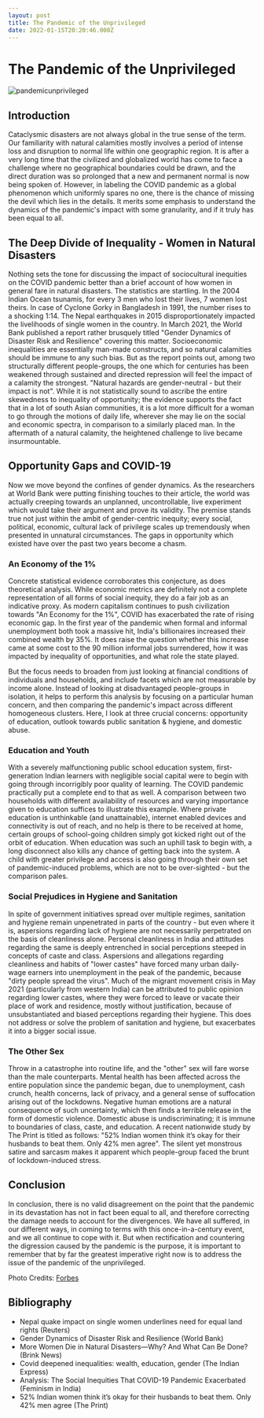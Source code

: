 ```yaml
---
layout: post
title: The Pandemic of the Unprivileged
date: 2022-01-15T20:20:46.000Z
---
```


# The Pandemic of the Unprivileged

![pandemicunprivileged](https://user-images.githubusercontent.com/98811198/152400241-3b90877b-a164-4ef3-bd52-cbb6b16f03fc.jpg)

## Introduction

Cataclysmic disasters are not always global in the true sense of the term. Our familiarity with natural calamities mostly involves a period of intense loss and disruption to normal life within one geographic region. It is after a very long time that the civilized and globalized world has come to face a challenge where no geographical boundaries could be drawn, and the direct duration was so prolonged that a new and permanent normal is now being spoken of. However, in labeling the COVID pandemic as a global phenomenon which uniformly spares no one, there is the chance of missing the devil which lies in the details. It merits some emphasis to understand the dynamics of the pandemic's impact with some granularity, and if it truly has been equal to all.

## The Deep Divide of Inequality - Women in Natural Disasters

Nothing sets the tone for discussing the impact of sociocultural inequities on the COVID pandemic better than a brief account of how women in general fare in natural disasters. The statistics are startling. In the 2004 Indian Ocean tsunamis, for every 3 men who lost their lives, 7 women lost theirs. In case of Cyclone Gorky in Bangladesh in 1991, the number rises to a shocking 1:14. The Nepal earthquakes in 2015 disproportionately impacted the livelihoods of single women in the country. In March 2021, the World Bank published a report rather brusquely titled "Gender Dynamics of Disaster Risk and Resilience" covering this matter. Socioeconomic inequalities are essentially man-made constructs, and so natural calamities should be immune to any such bias. But as the report points out, among two structurally different people-groups, the one which for centuries has been weakened through sustained and directed repression will feel the impact of a calamity the strongest. "Natural hazards are gender-neutral - but their impact is not". While it is not statistically sound to ascribe the entire skewedness to inequality of opportunity; the evidence supports the fact that in a lot of south Asian communities, it is a lot more difficult for a woman to go through the motions of daily life, wherever she may lie on the social and economic spectra, in comparison to a similarly placed man. In the aftermath of a natural calamity, the heightened challenge to live became insurmountable.

## Opportunity Gaps and COVID-19

Now we move beyond the confines of gender dynamics. As the researchers at World Bank were putting finishing touches to their article, the world was actually creeping towards an unplanned, uncontrollable, live experiment which would take their argument and prove its validity. The premise stands true not just within the ambit of gender-centric inequity; every social, political, economic, cultural lack of privilege scales up tremendously when presented in unnatural circumstances. The gaps in opportunity which existed have over the past two years become a chasm.

### An Economy of the 1%

Concrete statistical evidence corroborates this conjecture, as does theoretical analysis. While economic metrics are definitely not a complete representation of all forms of social inequity, they do a fair job as an indicative proxy. As modern capitalism continues to push civilization towards "An Economy for the 1%", COVID has exacerbated the rate of rising economic gap. In the first year of the pandemic when formal and informal unemployment both took a massive hit, India's billionaires increased their combined wealth by 35%. It does raise the question whether this increase came at some cost to the 90 million informal jobs surrendered, how it was impacted by inequality of opportunities, and what role the state played.

But the focus needs to broaden from just looking at financial conditions of individuals and households, and include facets which are not measurable by income alone. Instead of looking at disadvantaged people-groups in isolation, it helps to perform this analysis by focusing on a particular human concern, and then comparing the pandemic's impact across different homogeneous clusters. Here, I look at three crucial concerns: opportunity of education, outlook towards public sanitation & hygiene, and domestic abuse.

### Education and Youth

With a severely malfunctioning public school education system, first-generation Indian learners with negligible social capital were to begin with going through incorrigibly poor quality of learning. The COVID pandemic practically put a complete end to that as well. A comparison between two households with different availability of resources and varying importance given to education suffices to illustrate this example. Where private education is unthinkable (and unattainable), internet enabled devices and connectivity is out of reach, and no help is there to be received at home, certain groups of school-going children simply got kicked right out of the orbit of education. When education was such an uphill task to begin with, a long disconnect also kills any chance of getting back into the system. A child with greater privilege and access is also going through their own set of pandemic-induced problems, which are not to be over-sighted - but the comparison pales.

### Social Prejudices in Hygiene and Sanitation

In spite of government initiatives spread over multiple regimes, sanitation and hygiene remain unpenetrated in parts of the country - but even where it is, aspersions regarding lack of hygiene are not necessarily perpetrated on the basis of cleanliness alone. Personal cleanliness in India and attitudes regarding the same is deeply entrenched in social perceptions steeped in concepts of caste and class. Aspersions and allegations regarding cleanliness and habits of "lower castes" have forced many urban daily-wage earners into unemployment in the peak of the pandemic, because "dirty people spread the virus". Much of the migrant movement crisis in May 2021 (particularly from western India) can be attributed to public opinion regarding lower castes, where they were forced to leave or vacate their place of work and residence, mostly without justification, because of unsubstantiated and biased perceptions regarding their hygiene. This does not address or solve the problem of sanitation and hygiene, but exacerbates it into a bigger social issue.

### The Other Sex

Throw in a catastrophe into routine life, and the "other" sex will fare worse than the male counterparts. Mental health has been affected across the entire population since the pandemic began, due to unemployment, cash crunch, health concerns, lack of privacy, and a general sense of suffocation arising out of the lockdowns. Negative human emotions are a natural consequence of such uncertainty, which then finds a terrible release in the form of domestic violence. Domestic abuse is undiscriminating; it is immune to boundaries of class, caste, and education. A recent nationwide study by The Print is titled as follows: "52% Indian women think it’s okay for their husbands to beat them. Only 42% men agree". The silent yet monstrous satire and sarcasm makes it apparent which people-group faced the brunt of lockdown-induced stress.

## Conclusion

In conclusion, there is no valid disagreement on the point that the pandemic in its devastation has not in fact been equal to all, and therefore correcting the damage needs to account for the divergences. We have all suffered, in our different ways, in coming to terms with this once-in-a-century event, and we all continue to cope with it. But when rectification and countering the digression caused by the pandemic is the purpose, it is important to remember that by far the greatest imperative right now is to address the issue of the pandemic of the unprivileged.

Photo Credits: [Forbes](https://www.forbes.com/sites/joewalsh/2021/04/10/indias-covid-outbreak-is-now-the-worlds-worst-as-it-lags-in-vaccinations/?sh=54fc811b4d2a)

## Bibliography

- Nepal quake impact on single women underlines need for equal land rights (Reuters)
- Gender Dynamics of Disaster Risk and Resilience (World Bank)
- More Women Die in Natural Disasters—Why? And What Can Be Done? (Brink News)
- Covid deepened inequalities: wealth, education, gender (The Indian Express)
- Analysis: The Social Inequities That COVID-19 Pandemic Exacerbated (Feminism in India)
- 52% Indian women think it’s okay for their husbands to beat them. Only 42% men agree (The Print)

